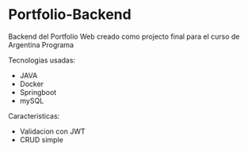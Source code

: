# Portfolio-Backend

Backend del Portfolio Web creado como projecto final para el curso de Argentina Programa

Tecnologias usadas:

* JAVA
* Docker
* Springboot
* mySQL

Caracteristicas:

* Validacion con JWT
* CRUD simple
